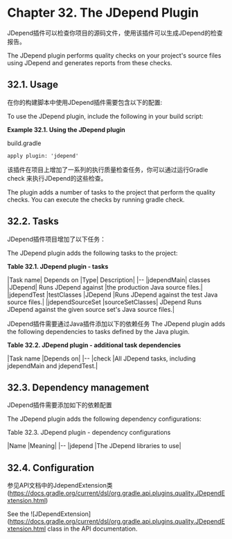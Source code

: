 # **Chapter 32. The JDepend Plugin**

JDepend插件可以检查你项目的源码文件，使用该插件可以生成JDepend的检查报告。

The JDepend plugin performs quality checks on your project's source files using JDepend and generates reports from these checks.

## **32.1. Usage**

在你的构建脚本中使用JDepend插件需要包含以下的配置:

To use the JDepend plugin, include the following in your build script:

**Example 32.1. Using the JDepend plugin**

build.gradle
```
apply plugin: 'jdepend'
```

该插件在项目上增加了一系列的执行质量检查任务，你可以通过运行Gradle check 来执行JDepend的这些检查。

The plugin adds a number of tasks to the project that perform the quality checks. You can execute the checks by running gradle check.

## **32.2. Tasks**

JDepend插件项目增加了以下任务：

The JDepend plugin adds the following tasks to the project:

**Table 32.1. JDepend plugin - tasks**

|Task name|	Depends on	|Type|	Description|
|--
|jdependMain|	classes	|JDepend|	Runs JDepend against |the production Java source files.|
|jdependTest	|testClasses	|JDepend	|Runs JDepend against the test Java source files.|
|jdependSourceSet	|sourceSetClasses|	JDepend	Runs JDepend against the given source set's Java source files.|

JDepend插件需要通过Java插件添加以下的依赖任务
The JDepend plugin adds the following dependencies to tasks defined by the Java plugin.

**Table 32.2. JDepend plugin - additional task dependencies**

|Task name	|Depends on|
|--
|check	|All JDepend tasks, including jdependMain and jdependTest.|

## **32.3. Dependency management**

JDepend插件需要添加如下的依赖配置

The JDepend plugin adds the following dependency configurations:

Table 32.3. JDepend plugin - dependency configurations

|Name	|Meaning|
|--
|jdepend	|The JDepend libraries to use|

## **32.4. Configuration**

参见API文档中的JdependExtension类(https://docs.gradle.org/current/dsl/org.gradle.api.plugins.quality.JDependExtension.html)

See the ![JDependExtension](https://docs.gradle.org/current/dsl/org.gradle.api.plugins.quality.JDependExtension.html class in the API documentation.


